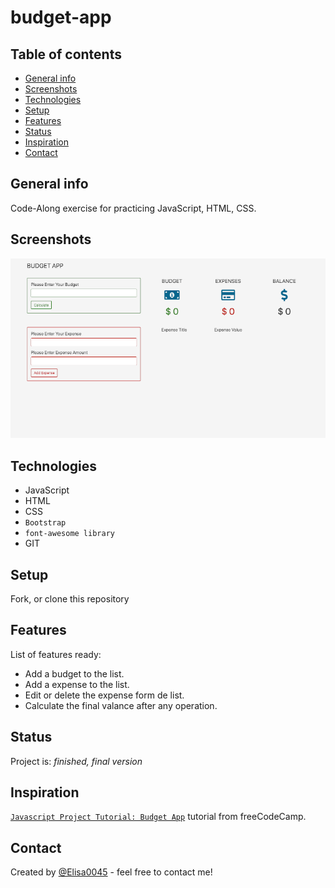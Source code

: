 # budget-app
## Table of contents
* [General info](#general-info)
* [Screenshots](#screenshots)
* [Technologies](#technologies)
* [Setup](#setup)
* [Features](#features)
* [Status](#status)
* [Inspiration](#inspiration)
* [Contact](#contact)

## General info
Code-Along exercise for practicing JavaScript, HTML, CSS.

## Screenshots

![Example screenshot](./img/screenshot.png)



## Technologies
* JavaScript
* HTML
* CSS
* `Bootstrap` 
* `font-awesome library`
* GIT

## Setup
Fork, or clone this repository


## Features
List of features ready:
* Add a budget to the list.
* Add a expense to the list.
* Edit or delete the expense form de list.
* Calculate the final valance after any operation. 


## Status
Project is: _finished, final version_

## Inspiration
[`Javascript Project Tutorial: Budget App`](https://www.youtube.com/watch?v=m_HJ3juuFvo) tutorial from freeCodeCamp.

## Contact
Created by [@Elisa0045](https://github.com/Elisa0045) - feel free to contact me!